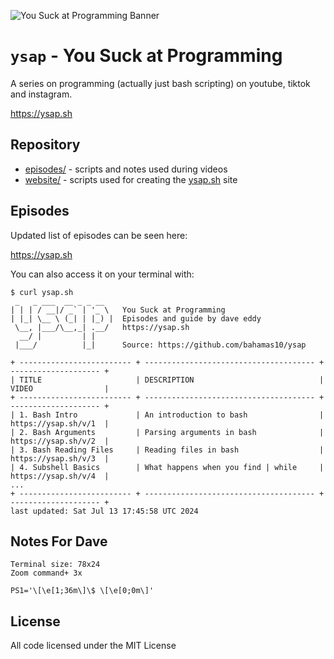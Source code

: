 ![You Suck at Programming Banner](https://files.daveeddy.com/ysap/github-banner.png)

`ysap` - You Suck at Programming
================================

A series on programming (actually just bash scripting) on youtube, tiktok and
instagram.

https://ysap.sh

Repository
----------

- [episodes/](episodes/) - scripts and notes used during videos
- [website/](website/) - scripts used for creating the [ysap.sh](https://ysap.sh) site

Episodes
--------

Updated list of episodes can be seen here:

https://ysap.sh

You can also access it on your terminal with:

```
$ curl ysap.sh
 _   _ ___  __ _ _ __
| | | / __|/ _` | '_ \   You Suck at Programming
| |_| \__ \ (_| | |_) |  Episodes and guide by dave eddy
 \__, |___/\__,_| .__/   https://ysap.sh
  __/ |         | |
 |___/          |_|      Source: https://github.com/bahamas10/ysap

+ ------------------------- + -------------------------------------- + -------------------- +
| TITLE                     | DESCRIPTION                            | VIDEO                |
+ ------------------------- + -------------------------------------- + -------------------- +
| 1. Bash Intro             | An introduction to bash                | https://ysap.sh/v/1  |
| 2. Bash Arguments         | Parsing arguments in bash              | https://ysap.sh/v/2  |
| 3. Bash Reading Files     | Reading files in bash                  | https://ysap.sh/v/3  |
| 4. Subshell Basics        | What happens when you find | while     | https://ysap.sh/v/4  |
...
+ ------------------------- + -------------------------------------- + -------------------- +
last updated: Sat Jul 13 17:45:58 UTC 2024
```

Notes For Dave
--------------

```
Terminal size: 78x24
Zoom command+ 3x

PS1='\[\e[1;36m\]\$ \[\e[0;0m\]'
```

License
-------

All code licensed under the MIT License
